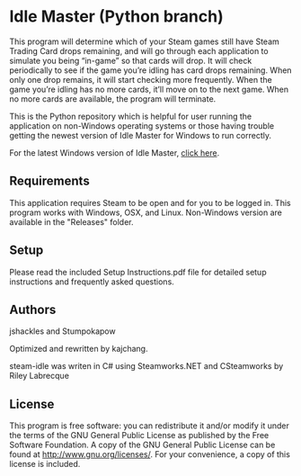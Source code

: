 Idle Master (Python branch)
===========

This program will determine which of your Steam games still have Steam Trading Card drops remaining, and will go through each application to simulate you being “in-game” so that cards will drop.  It will check periodically to see if the game you’re idling has card drops remaining.  When only one drop remains, it will start checking more frequently.  When the game you’re idling has no more cards, it’ll move on to the next game.  When no more cards are available, the program will terminate.

This is the Python repository which is helpful for user running the application on non-Windows operating systems or those having trouble getting the newest version of Idle Master for Windows to run correctly.  

For the latest Windows version of Idle Master, [click here](https://github.com/jshackles/idle_master).

Requirements
-------

This application requires Steam to be open and for you to be logged in.  This program works with Windows, OSX, and Linux.  Non-Windows version are available in the "Releases" folder.

Setup
-------

Please read the included Setup Instructions.pdf file for detailed setup instructions and frequently asked questions.

Authors
-------

jshackles and Stumpokapow

Optimized and rewritten by kajchang.

steam-idle was writen in C# using Steamworks.NET and CSteamworks by Riley Labrecque

License
-------

This program is free software: you can redistribute it and/or modify it under the terms of the GNU General Public License as published by the Free Software Foundation.  A copy of the GNU General Public License can be found at http://www.gnu.org/licenses/.  For your convenience, a copy of this license is included.